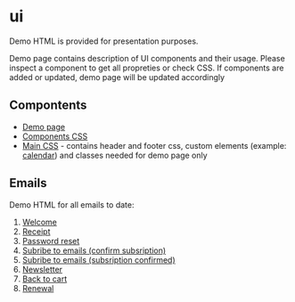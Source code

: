 # ui

Demo HTML is provided for presentation purposes. 

Demo page contains description of UI components and their usage. Please inspect a component to get all propreties or check CSS. If components are added or updated, demo page will be updated accordingly
 
## Compontents

* [Demo page](https://blstgr.github.io/ui/email/lib.html)
* [Components CSS](https://github.com/blstgr/ui/tree/master/email/css)
* [Main CSS](https://blstgr.github.io/ui/email/css/main.css) - contains header and footer css, custom elements (example: [calendar](https://blstgr.github.io/ui/email/7-renewal.html)) and classes needed for demo page only



## Emails 

Demo HTML for all emails to date:
1. [Welcome](https://blstgr.github.io/ui/email/1-welcome.html)
2. [Receipt](https://blstgr.github.io/ui/email/2-receipt.html)
3. [Password reset](https://blstgr.github.io/ui/email/3-pwd-reset.html)
4. [Subribe to emails (confirm subsription)](https://blstgr.github.io/ui/email/4-subsription-confirm.html)
5. [Subribe to emails (subsription confirmed)](https://blstgr.github.io/ui/email/4-subsription-confirmed.html)
6. [Newsletter](https://blstgr.github.io/ui/email/5-newsletter.html)
7. [Back to cart](https://blstgr.github.io/ui/email/6-back-to-cart.html)
8. [Renewal](https://blstgr.github.io/ui/email/7-renewal.html)
